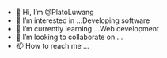 - 👋 Hi, I’m @PlatoLuwang
- 👀 I’m interested in ...Developing software
- 🌱 I’m currently learning ...Web development
- 💞️ I’m looking to collaborate on ...
- 📫 How to reach me ...

<!---
PlatoLuwang/PlatoLuwang is a ✨ special ✨ repository because its `README.md` (this file) appears on your GitHub profile.
You can click the Preview link to take a look at your changes.
--->
